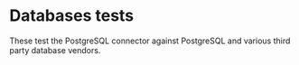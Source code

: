# Databases tests

These test the PostgreSQL connector against PostgreSQL and various third party database vendors.
